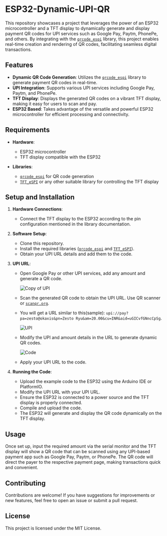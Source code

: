 # ESP32-Dynamic-UPI-QR

This repository showcases a project that leverages the power of an ESP32 microcontroller and a TFT display to dynamically generate and display payment QR codes for UPI services such as Google Pay, Paytm, PhonePe, and others. By integrating with the [`qrcode_espi`](https://github.com/yoprogramo/QRcode_eSPI) library, this project enables real-time creation and rendering of QR codes, facilitating seamless digital transactions.

## Features

- **Dynamic QR Code Generation**: Utilizes the [`qrcode_espi`](https://github.com/yoprogramo/QRcode_eSPI) library to generate payment QR codes in real-time.
- **UPI Integration**: Supports various UPI services including Google Pay, Paytm, and PhonePe.
- **TFT Display**: Displays the generated QR codes on a vibrant TFT display, making it easy for users to scan and pay.
- **ESP32 Based**: Takes advantage of the versatile and powerful ESP32 microcontroller for efficient processing and connectivity.

## Requirements

- **Hardware**:
  - ESP32 microcontroller
  - TFT display compatible with the ESP32

- **Libraries**:
  - [`qrcode_espi`](https://github.com/yoprogramo/QRcode_eSPI) for QR code generation
  - [`TFT_eSPI`](https://github.com/Bodmer/TFT_eSPI) or any other suitable library for controlling the TFT display

## Setup and Installation

1. **Hardware Connections**:
   - Connect the TFT display to the ESP32 according to the pin configuration mentioned in the library documentation.

2. **Software Setup**:
   - Clone this repository.
   - Install the required libraries ([`qrcode_espi`](https://github.com/yoprogramo/QRcode_eSPI) and [`TFT_eSPI`](https://github.com/Bodmer/TFT_eSPI)).
   - Obtain your UPI URL details and add them to the code.

3. **UPI URL**:
   - Open Google Pay or other UPI services, add any amount and generate a QR code.
  
     
     ![Copy of UPI](https://github.com/Ajmalva/ESP32-Dynamic-UPI-QR/assets/84183186/51e1bc45-f5e0-44d6-a9d1-babdf6cf2761)

   - Scan the generated QR code to obtain the UPI URL. Use QR scanner or [`scanqr.org`](https://scanqr.org/).
   - You will get a URL similar to this(sample): `upi://pay?pa=zesto@okaxis&pn=Zesto Ryu&am=20.00&cu=INR&aid=uGICvfGNncCpSg`.
  
      ![UPI](https://github.com/Ajmalva/ESP32-Dynamic-UPI-QR/assets/84183186/44935ee9-0f45-4d79-9721-a56706c24147)
   - Modify the UPI and amount details in the URL to generate dynamic QR codes.
  
     ![Code](https://github.com/Ajmalva/ESP32-Dynamic-UPI-QR/assets/84183186/f896529c-847f-4199-a515-c56c16f70362)

   - Apply your UPI URL to the code.


4. **Running the Code**:
   - Upload the example code to the ESP32 using the Arduino IDE or PlatformIO.
   - Modify the UPI URL with your UPI URL.
   - Ensure the ESP32 is connected to a power source and the TFT display is properly connected.
   - Compile and upload the code.
   - The ESP32 will generate and display the QR code dynamically on the TFT display.

## Usage

Once set up, input the required amount via the serial monitor and the TFT display will show a QR code that can be scanned using any UPI-based payment app such as Google Pay, Paytm, or PhonePe. The QR code will direct the payer to the respective payment page, making transactions quick and convenient.

## Contributing

Contributions are welcome! If you have suggestions for improvements or new features, feel free to open an issue or submit a pull request.

## License

This project is licensed under the MIT License.
